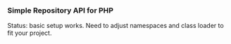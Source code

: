 ### Simple Repository API for PHP

Status: basic setup works. Need to adjust namespaces and class loader to fit your project.
